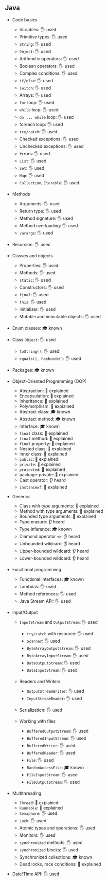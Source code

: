 ## Java

- Code basics
	- Variables: 🖐️ used
	- Primitive types: 🖐️ used
	- `String`: 🖐️ used
	- `Object`: 🖐️ used
	- Arithmetic operators: 🖐️ used
	- Boolean operators: 🖐️ used
	- Complex conditions: 🖐️ used
	- `if/else`: 🖐️ used
	- `switch`: 🖐️ used
	- Arrays: 🖐️ used
	- `for` loop: 🖐️ used
	- `while` loop: 🖐️ used
	- `do ... while` loop: 🖐️ used
	- foreach loop: 🖐️ used
	- `try/catch`: 🖐️ used
	- Checked exceptions: 🖐️ used
	- Unchecked exceptions: 🖐️ used
	- Errors: 🖐️ used
	- `List`: 🖐️ used
	- `Set`: 🖐️ used
	- `Map`: 🖐️ used
	- `Collection`, `Iterable`: 🖐️ used

- Methods
	- Arguments: 🖐️ used
	- Return type: 🖐️ used
	- Method signature: 🖐️ used
	- Method overloading: 🖐️ used
	- `varargs`: 🖐️ used

- Recursion: 🖐️ used

- Classes and objects
	- Properties: 🖐️ used
	- Methods: 🖐️ used
	- `static`: 🖐️ used
	- Constructors: 🖐️ used
	- `final`: 🖐️ used
	- `this`: 🖐️ used
	- Initializer: 🖐️ used
	- Mutable and immutable objects: 🖐️ used

- Enum classes: 🎓 known

- Class `Object`: 🖐️ used
	- `toString()`: 🖐️ used
	- `equals(), hashcode()`: 🖐️ used

- Packages: 🎓 known

- Object-Oriented Programming (OOP)
	- Abstraction: 🙋 explained
	- Encapsulation: 🙋 explained
	- Inheritance: 🙋 explained
	- Polymorphism: 🙋 explained
	- Abstract class: 🎓 known
	- Abstract method: 🎓 known
	- Interface: 🎓 known
	- `final` class: 🙋 explained
	- `final` method: 🙋 explained
	- `final` property: 🙋 explained
	- Nested class: 🙋 explained
	- Inner class: 🙋 explained
	- `public`: 🙋 explained
	- `private`: 🙋 explained
	- `protected`: 🙋 explained
	- package-private: 🙋 explained
	- Cast operator: 👂 heard
	- `instanceof`: 🙋 explained

- Generics
	- Class with type arguments: 🙋 explained
	- Method with type arguments: 🙋 explained
	- Bounded type arguments: 🙋 explained
	- Type erasure: 👂 heard
	- Type inference: 🎓 known
	- Diamond operator `<>`: 👂 heard
	- Unbounded wildcard: 👂 heard
	- Upper-bounded wildcard: 👂 heard
	- Lower-bounded wildcard: 👂 heard

- Functional programming
	- Functional interfaces: 🎓 known
	- Lambdas: 🖐️ used
	- Method references: 🖐️ used
	- Java Stream API: 🖐️ used

- Input/Output
	- `InputStream` and `OutputStream`: 🖐️ used
		- `try/catch` with resource: 🖐️ used
		- `Scanner`: 🖐️ used
		- `ByteArrayOutputStream`: 🖐️ used
		- `ByteArrayInputStream`: 🖐️ used
		- `DataOutputStream`: 🖐️ used
		- `DataInputStream`: 🖐️ used

	- Readers and Writers
		- `OutputStreamWriter`: 🖐️ used
		- `InputStreamReader`: 🖐️ used
	
	- Serialization: 🖐️ used

	- Working with files
		- `BufferedOutputStream`: 🖐️ used
		- `BufferedInputStream`: 🖐️ used
		- `BufferedWriter`: 🖐️ used
		- `BufferedReader`: 🖐️ used
		- `File`: 🖐️ used
		- `RandomAccessFile`: 🎓 known
		- `FileInputStream`: 🖐️ used
		- `FileOutputStream`: 🖐️ used

- Multithreading
	- `Thread`: 🙋 explained
	- `Runnable`: 🙋 explained
	- `Semaphore`: 🖐️ used
	- `Lock`: 🖐️ used
	- Atomic types and operations: 🖐️ used
	- Monitors: 🖐️ used
	- `synchronized` methods: 🖐️ used
	- `synchronized` blocks: 🖐️ used
	- Synchronized collections: 🎓 known
	- Dead locks, race conditions: 🙋 explained

- Date/Time API: 🖐️ used
